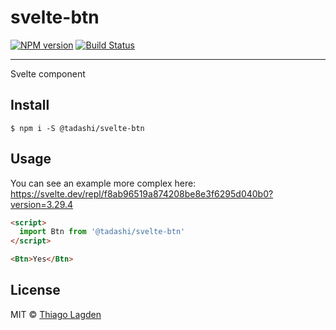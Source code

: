 # svelte-btn

[![NPM version][npm-img]][npm]
[![Build Status][ci-img]][ci]


[npm-img]:         https://img.shields.io/npm/v/@tadashi/svelte-btn.svg
[npm]:             https://www.npmjs.com/package/@tadashi/svelte-btn
[ci-img]:          https://travis-ci.org/lagden/svelte-btn.svg
[ci]:              https://travis-ci.org/lagden/svelte-btn

---

Svelte component

## Install

```
$ npm i -S @tadashi/svelte-btn
```


## Usage

You can see an example more complex here: https://svelte.dev/repl/f8ab96519a874208be8e3f6295d040b0?version=3.29.4

```html
<script>
  import Btn from '@tadashi/svelte-btn'
</script>

<Btn>Yes</Btn>
```


## License

MIT © [Thiago Lagden](https://github.com/lagden)
